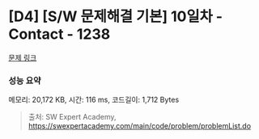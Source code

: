# [D4] [S/W 문제해결 기본] 10일차 - Contact - 1238 

[문제 링크](https://swexpertacademy.com/main/code/problem/problemDetail.do?contestProbId=AV15B1cKAKwCFAYD) 

### 성능 요약

메모리: 20,172 KB, 시간: 116 ms, 코드길이: 1,712 Bytes



> 출처: SW Expert Academy, https://swexpertacademy.com/main/code/problem/problemList.do